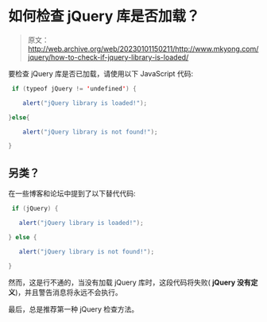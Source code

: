 # 如何检查 jQuery 库是否加载？

> 原文：<http://web.archive.org/web/20230101150211/http://www.mkyong.com/jquery/how-to-check-if-jquery-library-is-loaded/>

要检查 jQuery 库是否已加载，请使用以下 JavaScript 代码:

```java
 if (typeof jQuery != 'undefined') {

    alert("jQuery library is loaded!");

}else{

    alert("jQuery library is not found!");

} 
```

## 另类？

在一些博客和论坛中提到了以下替代代码:

```java
 if (jQuery) {  

   alert("jQuery library is loaded!");

} else {

   alert("jQuery library is not found!");

} 
```

然而，这是行不通的，当没有加载 jQuery 库时，这段代码将失败( **jQuery 没有定义**)，并且警告消息将永远不会执行。

最后，总是推荐第一种 jQuery 检查方法。

<input type="hidden" id="mkyong-current-postId" value="5183">